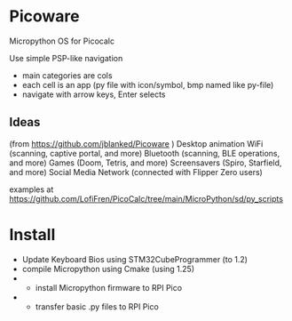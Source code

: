 # Picoware

Micropython OS for Picocalc

Use simple PSP-like navigation
+ main categories are cols
+ each cell is an app (py file with icon/symbol, bmp named like py-file)
+ navigate with arrow keys, Enter selects

## Ideas 
(from https://github.com/jblanked/Picoware )
    Desktop animation
    WiFi (scanning, captive portal, and more)
    Bluetooth (scanning, BLE operations, and more)
    Games (Doom, Tetris, and more)
    Screensavers (Spiro, Starfield, and more)
    Social Media Network (connected with Flipper Zero users)

examples at https://github.com/LofiFren/PicoCalc/tree/main/MicroPython/sd/py_scripts

# Install
* Update Keyboard Bios using STM32CubeProgrammer (to 1.2)
* compile Micropython using Cmake (using 1.25)
* * install Micropython firmware to RPI Pico
* * transfer basic .py files to RPI Pico

